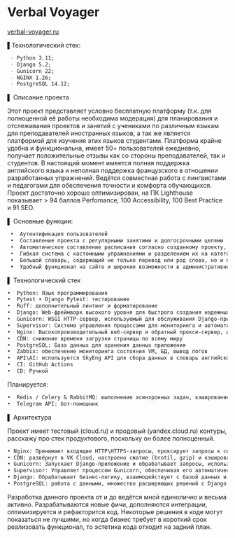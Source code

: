 
# Verbal Voyager
[verbal-voyager.ru](https://verbal-voyager.ru/) 

▌Технологический стек:
```markdown
 - Python 3.11;
 - Django 5.2;
 - Gunicorn 22;
 - NGINX 1.26;
 - PostgreSQL 14.12;
```
▌ Описание проекта

Этот проект представляет условно бесплатную платформу (т.к. для полноценной её работы необходима модерация) для планирования и отслеживания проектов и занятий с учениками по различным языкам для преподавателей иностранных языков, а так же является платформой для изучения этих языков студентами. Платформа крайне удобна и функциональна, имеет 50+ пользователей ежедневно, получает положительные отзывы как со стороны преподавателей, так и студентов. В настоящий момент имеется полная поддержка английского языка и неполная поддержка французского в отношении разработанных упражнений. Ведётся совместная работа с лингвистами и педагогами для обеспечения точности и комфорта обучающихся. Проект достаточно хорошо оптимизирован, на ПК Lighthouse показывает > 94 баллов Perfomance, 100 Accessibility, 100 Best Practice и 91 SEO.

▌ Основные функции:
```markdown
 •  Аутентификация пользователей
 •  Составление проекта с регулярными занятими и долгосрочными целями
 •  Автоматическое составление расписания согласно созданному проекту, отслеживания различных статусов урока (проведение, оплата и т.д.), назначение и отметка домашнего задания
 •  Гибкая система с кастомными упражнениями и разделением их на категории
 •  Большой словарь, содержащий не только перевод или род слова, но и примеры употребления, аудио и медиа контент
 •  Удобный функционал на сайте и широкие возможности в административном разделеи
```
▌ Технологический стек
```markdown
•  Python: Язык программирования
•  Pytest + Django Pytest: тестирование
•  Ruff: дополнительный линтинг и форматирование
•  Django: Web-фреймворк высокого уровня для быстрого создания надежных и масштабируемых веб-приложений
•  Gunicorn: WSGI HTTP-сервер, используемый для обслуживания Django-приложения
•  Supervisor: Система управления процессами для мониторинга и автоматического перезапуска Gunicorn
•  Nginx: Высокопроизводительный веб-сервер и обратный прокси-сервер, используемый для обслуживания статических файлов и перенаправления запросов к Gunicorn
•  CDN: снижение времени загрузки страницы по всему миру
•  PostgreSQL: База данных для хранения данных приложения
•  Zabbix: обеспечение мониторинга состояния VM, БД, вывод логов
•  API\AI: используется SkyEng API для сбора данных в словарь английского языка по запросу, генерация текстов по заданным параметрам (сценарий упражнения)
•  CI: GitHub Actions
•  CD: Ручной
```
   Планируется:
   ```markdown
   •  Redis / Celery & RabbitMQ: выполнение асинхронных задач, кэширование и настройка брокера сообщений
   •  Telegram API: бот-помошник
   ```
▌ Архитектура

Проект имеет тестовый (cloud.ru) и продовый (yandex.cloud.ru) контуры, расскажу про стек продуктового, поскольку он более полноценный.
```markdown
• Nginx: Принимает входящие HTTP\HTTPS-запросы, проксирует запросы к серверу на Gunicorn и к статике на CDN
• CDN: развёрнут в VK Cloud, настроено сжатие (brotil, gzip) и кэширование на стороне сервера и браузера
• Gunicorn: Запускает Django-приложение и обрабатывает запросы, используя WSGI. Развёртка воркеров согласно конфигурации сервера
• Supervisor: Управляет процессом Gunicorn, обеспечивая его автоматический перезапуск в случае сбоя
• Django: Обрабатывает бизнес-логику, взаимодействует с базой данных и интеграционными AI\API, генерирует ответы
• PostgreSQL: работа с данными, множество расширяющих решений с Django ORM
```
Разработка данного проекта от и до ведётся мной единолично и весьма активно. Разрабатываются новые фичи, дополняются интеграции, оптимизируется и рефакторится код. Некоторые решения в коде могут показаться не лучшими, но когда бизнес требует в короткий срок реализовать функционал, то эстетика кода отходит на задний план.
